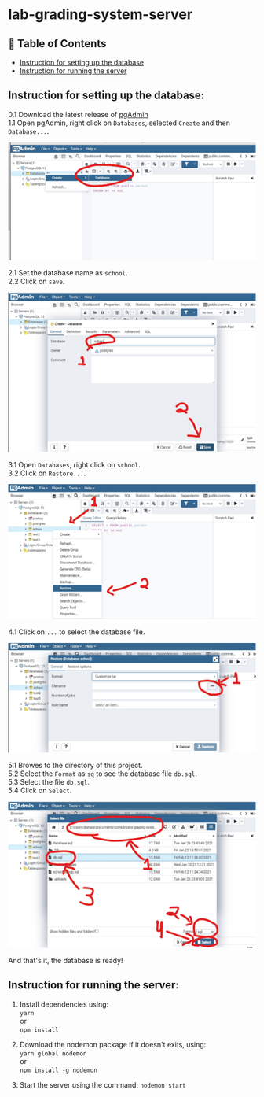 # lab-grading-system-server
## 📝 Table of Contents

- [Instruction for setting up the database](#database)
- [Instruction for running the server](#server)

## Instruction for setting up the database:<a name = "database"></a>
0.1 Download the latest release of [pgAdmin](https://www.pgadmin.org/download/pgadmin-4-windows/)<br>
1.1 Open pgAdmin, right click on ```Databases```, selected ```Create``` and then ```Database...```.<br>

[![1](instructions/1.jpg)]()

2.1 Set the database name as ```school```.<br>
2.2 Click on ```save```.<br>

[![2](instructions/2.jpg)]()

3.1 Open ```Databases```, right click on ```school```.<br>
3.2 Click on ```Restore...```.<br>

[![3](instructions/3.jpg)]()


4.1 Click on ```...``` to select the database file.<br>

[![4](instructions/4.jpg)]()

5.1 Browes to the directory of this project.<br>
5.2 Select the ```Format``` as ```sq``` to see the database file ```db.sql```.<br>
5.3 Select the file ```db.sql```.<br>
5.4 Click on ```Select```.<br>

[![5](instructions/5.jpg)]()

And that's it, the database is ready!


## Instruction for running the server:<a name = "server"></a>

1. Install dependencies using:<br>
```yarn```<br>
or<br>
```npm install```<br>

1. Download the nodemon package if it doesn't exits, using: <br>
```yarn global nodemon```<br>
or<br>
```npm install -g nodemon```<br>


2. Start the server using the command: ```nodemon start```
